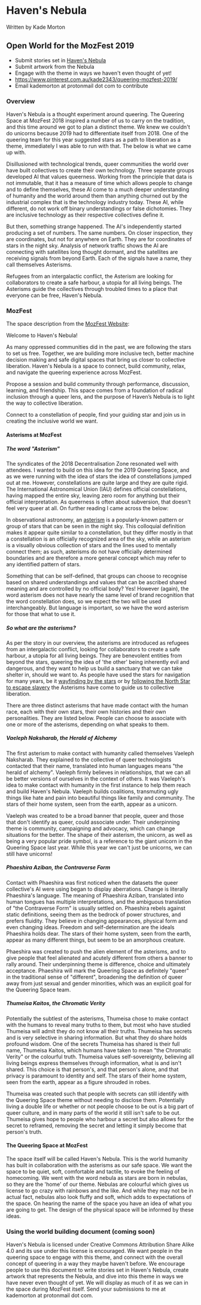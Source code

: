 # Haven's Nebula

Written by Kade Morton

## Open World for the MozFest 2019
* Submit stories set in [Haven's Nebula]()
* Submit artwork from the Nebula
* Engage with the theme in ways we haven't even thought of yet!
* https://www.pinterest.com.au/kade2343/queering-mozfest-2019/
* Email kademorton at protonmail dot com to contribute

### Overview
Haven's Nebula is a thought experiment around queering. The Queering Space at MozFest 2018 inspired a number of us to carry on the tradition, and this time around we got to plan a distinct theme. We knew we couldn't do unicorns because 2019 had to differentiate itself from 2018. One of the queering team for this year suggested stars as a path to liberation as a theme, immediately I was able to run with that. The below is what we came up with.

Disillusioned with technological trends, queer communities the world over have built collectives to create their own technology. Three separate groups developed AI that values queerness. Working from the principle that data is not immutable, that it has a measure of time which allows people to change and to define themselves, these AI come to a much deeper understanding of humanity and the world around them than anything churned out by the industrial complex that is the technology industry today. These AI, while different, do not work off binary understandings or false dichotomies. They are inclusive technology as their respective collectives define it. 

But then, something strange happened. The AI's independently started producing a set of numbers. The same numbers. On closer inspection, they are coordinates, but not for anywhere on Earth. They are for coordinates of stars in the night sky. Analysis of network traffic shows the AI are connecting with satellites long thought dormant, and the satellites are receiving signals from beyond Earth. Each of the signals have a name, they call themselves Asterisms. 

Refugees from an intergalactic conflict, the Asterism are looking for collaborators to create a safe harbour, a utopia for all living beings. The Asterisms guide the collectives through troubled times to a place that everyone can be free, Haven's Nebula.

### MozFest

The space description from the [MozFest Website](https://www.mozillafestival.org/en/spaces/queering/):

Welcome to Haven's Nebula!

As many oppressed communities did in the past, we are following the stars to set us free. Together, we are building more inclusive tech, better machine decision making and safe digital spaces that bring us closer to collective liberation. Haven's Nebula is a space to connect, build community, relax, and navigate the queering experience across MozFest.

Propose a session and build community through performance, discussion, learning, and friendship. This space comes from a foundation of radical inclusion through a queer lens, and the purpose of Haven’s Nebula is to light the way to collective liberation.

Connect to a constellation of people, find your guiding star and join us in creating the inclusive world we want.

#### Asterisms at MozFest

##### The word "Asterism"

The syndicates of the 2018 Decentralisation Zone resonated well with attendees. I wanted to build on this idea for the 2019 Queering Space, and as we were running with the idea of stars the idea of constellations jumped out at me. However, constellations are quite large and they are quite rigid. The International Astronomical Union (IAU) defines official constellations, having mapped the entire sky, leaving zero room for anything but their official interpretation. As queerness is often about subversion, that doesn't feel very queer at all. On further reading I came across the below:

In observational astronomy, an [asterism](https://en.wikipedia.org/wiki/Asterism_%28astronomy%29) is a popularly-known pattern or group of stars that can be seen in the night sky. This colloquial definition makes it appear quite similar to a constellation, but they differ mostly in that a constellation is an officially recognized area of the sky, while an asterism is a visually obvious collection of stars and the lines used to mentally connect them; as such, asterisms do not have officially determined boundaries and are therefore a more general concept which may refer to any identified pattern of stars. 

Something that can be self-defined, that groups can choose to recognise based on shared understandings and values that can be ascribed shared meaning and are controlled by no official body? Yes! However (again), the word asterism does not have nearly the same level of brand recognition that the word constellation does, so we expect the two will be used interchangeably. But language is important, so we have the word asterism for those that what to use it.

##### So what are the asterisms?

As per the story in our overview, the asterisms are introduced as refugees from an intergalactic conflict, looking for collaborators to create a safe harbour, a utopia for all living beings. They are benevolent entities from beyond the stars, queering the idea of 'the other' being inherently evil and dangerous, and they want to help us build a sanctuary that we can take shelter in, should we want to. As people have used the stars for navigation for many years, be it [wayfinding by the stars](https://en.wikipedia.org/wiki/Polynesian_navigation#Navigation_by_the_stars) or by [following the North Star to escape slavery](https://www.voanews.com/a/escaped-slaves-followed-the-north-star-to-freedom-in-northern-states-and-canada-84249287/162640.html) the Asterisms have come to guide us to collective liberation. 

There are three distinct asterisms that have made contact with the human race, each with their own stars, their own histories and their own personalities. They are listed below. People can choose to associate with one or more of the asterisms, depending on what speaks to them.

##### Vaeleph Naksharab, the Herald of Alchemy

The first asterism to make contact with humanity called themselves Vaeleph Naksharab. They explained to the collective of queer technologists contacted that their name, translated into human languages means "the herald of alchemy". Vaeleph firmly believes in relationships, that we can all be better versions of ourselves in the context of others. It was Vaeleph's idea to make contact with humanity in the first instance to help them reach and build Haven's Nebula. Vaeleph builds coalitions, transmuting ugly things like hate and pain into beautiful things like family and community. The stars of their home system, seen from the earth, appear as a unicorn.

Vaeleph was created to be a broad banner that people, queer and those that don't identify as queer, could associate under. Their underpinning theme is community, campaigning and advocacy, which can change situations for the better. The shape of their asterism, the unicorn, as well as being a very popular pride symbol, is a reference to the giant unicorn in the Queering Space last year. While this year we can't just be unicorns, we can still have unicorns!

##### Phaeshira Aziban, the Contraverse Form

Contact with Phaeshira was first noticed when the datasets the queer collective's AI were using began to display aberrations. Change is literally Phaeshira's language. The meaning of Phaeshira Aziban, translated into human tongues has multiple interpretations, and the ambiguous translation of "the Contraverse Form" is usually settled on. Phaeshira rebels against static definitions, seeing them as the bedrock of power structures, and prefers fluidity. They believe in changing appearances, physical form and even changing ideas. Freedom and self-determination are the ideals Phaeshira holds dear. The stars of their home system, seen from the earth, appear as many different things, but seem to be an amorphous creature.

Phaeshira was created to push the alien element of the asterisms, and to give people that feel alienated and acutely different from others a banner to rally around. Their underpinning theme is difference, choice and ultimately acceptance. Phaeshira will mark the Queering Space as definitely "queer" in the traditional sense of "different", broadening the definition of queer away from just sexual and gender minorities, which was an explicit goal for the Queering Space team.

##### Thumeisa Kaitos, the Chromatic Verity

Potentially the subtlest of the asterisms, Thumeisa chose to make contact with the humans to reveal many truths to them, but most who have studied Thumeisa will admit they do not know all their truths. Thumeisa has secrets and is very selective in sharing information. But what they do share holds profound wisdom. One of the secrets Thumeisa has shared is their full name, Thumeisa Kaitos, which humans have taken to mean "the Chromatic Verity" or the colourful truth. Thumeisa values self-sovereignty, believing all living beings express themselves through information, what is and isn't shared. This choice is that person's, and that person's alone, and that privacy is paramount to identity and self. The stars of their home system, seen from the earth, appear as a figure shrouded in robes.

Thumeisa was created such that people with secrets can still identify with the Queering Space theme without needing to disclose them. Potentially living a double life or whether or not people choose to be out is a big part of queer culture, and in many parts of the world it still isn't safe to be out. Thumeisa gives hope to people who harbour a secret but also allows for the secret to reframed, removing the secret and letting it simply become that person's truth.

#### The Queering Space at MozFest

The space itself will be called Haven's Nebula. This is the world humanity has built in collaboration with the asterisms as our safe space. We want the space to be quiet, soft, comfortable and tactile, to evoke the feeling of homecoming. We went with the word nebula as stars are born in nebulas, so they are the 'home' of our theme. Nebulas are colourful which gives us license to go crazy with rainbows and the like. And while they may not be in actual fact, nebulas also look fluffy and soft, which adds to expectations of the space. On hearing the name of the space you have an idea of what you are going to get. The design of the physical space will be informed by these ideas.

### Using the world building document (coming soon)

Haven's Nebula is licensed under Creative Commons Attribution Share Alike 4.0 and its use under this license is encouraged. We want people in the queering space to engage with this theme, and connect with the overall concept of queering in a way they maybe haven't before. We encourage people to use this document to write stories set in Haven's Nebula, create artwork that represents the Nebula, and dive into this theme in ways we have never even thought of yet. We will display as much of it as we can in the space during MozFest itself. Send your submissions to me at kademorton at protonmail dot com.
